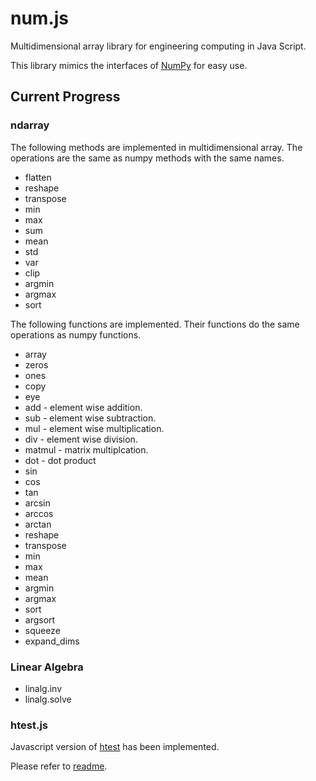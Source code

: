 # num.js
Multidimensional array library for engineering computing in Java Script.

This library mimics the interfaces of [NumPy](https://numpy.org/) for easy use.


## Current Progress
### ndarray

The following methods are implemented in multidimensional array. The operations are the same as numpy methods with the same names.
- flatten
- reshape
- transpose
- min
- max
- sum
- mean
- std
- var
- clip
- argmin
- argmax
- sort

The following functions are implemented. Their functions do the same operations as numpy functions.
- array
- zeros
- ones
- copy
- eye
- add - element wise addition.
- sub - element wise subtraction.
- mul - element wise multiplication.
- div - element wise division.
- matmul - matrix multiplcation.
- dot - dot product
- sin
- cos
- tan
- arcsin
- arccos
- arctan
- reshape
- transpose
- min
- max
- mean
- argmin
- argmax
- sort
- argsort
- squeeze
- expand_dims

### Linear Algebra
- linalg.inv
- linalg.solve



### htest.js
Javascript version of [htest](https://github.com/trip2eee/htest) has been implemented.

Please refer to [readme](htest.js/README.md).





